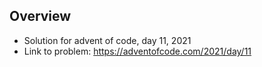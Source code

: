 ## Overview 
   * Solution for advent of code, day 11, 2021 
   * Link to problem: https://adventofcode.com/2021/day/11
